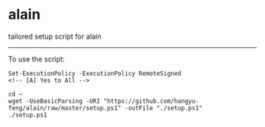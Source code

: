 # alain
tailored setup script for alain

----------

To use the script:

```pwsh
Set-ExecutionPolicy -ExecutionPolicy RemoteSigned
<!-- [A] Yes to All -->

cd ~
wget -UseBasicParsing -URI "https://github.com/hangyu-feng/alain/raw/master/setup.ps1" -outFile "./setup.ps1"
./setup.ps1
```
